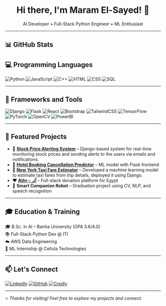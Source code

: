 <h1 align="center">Hi there, I'm Maram El-Sayed! 👋</h1>

<p align="center">
  AI Developer • Full-Stack Python Engineer • ML Enthusiast  
</p>

---

## 📊 GitHub Stats


## 💻 Programming Languages

![Python](https://img.shields.io/badge/-Python-3776AB?style=for-the-badge&logo=python&logoColor=white)
![JavaScript](https://img.shields.io/badge/-JavaScript-F7DF1E?style=for-the-badge&logo=javascript&logoColor=black)
![C++](https://img.shields.io/badge/-C++-00599C?style=for-the-badge&logo=c%2b%2b&logoColor=white)
![HTML](https://img.shields.io/badge/-HTML5-E34F26?style=for-the-badge&logo=html5&logoColor=white)
![CSS](https://img.shields.io/badge/-CSS3-1572B6?style=for-the-badge&logo=css3)
![SQL](https://img.shields.io/badge/-SQL-4479A1?style=for-the-badge&logo=mysql&logoColor=white)

---

## 🚀 Frameworks and Tools

![Django](https://img.shields.io/badge/-Django-092E20?style=for-the-badge&logo=django)
![Flask](https://img.shields.io/badge/-Flask-000000?style=for-the-badge&logo=flask)
![React](https://img.shields.io/badge/-React-61DAFB?style=for-the-badge&logo=react)
![Bootstrap](https://img.shields.io/badge/-Bootstrap-7952B3?style=for-the-badge&logo=bootstrap)
![TailwindCSS](https://img.shields.io/badge/-TailwindCSS-06B6D4?style=for-the-badge&logo=tailwind-css)
![TensorFlow](https://img.shields.io/badge/-TensorFlow-FF6F00?style=for-the-badge&logo=tensorflow)
![PyTorch](https://img.shields.io/badge/-PyTorch-EE4C2C?style=for-the-badge&logo=pytorch)
![OpenCV](https://img.shields.io/badge/-OpenCV-5C3EE8?style=for-the-badge&logo=opencv)
![PowerBI](https://img.shields.io/badge/-PowerBI-F2C811?style=for-the-badge&logo=power-bi)

---

## 🌟 Featured Projects
- 📣 **[Stock Price Alerting System](https://github.com/MaramEl-Sayed/StockAlerter)** –  Django-based system for real-time monitoring stock prices and sending alerts to the users via emails and notifications. 
- 🧠 **[Hotel Booking Cancellation Predictor](https://github.com/MaramEl-Sayed)** – ML model with Flask frontend  
- 🚕 **[New York Taxi Fare Estimator](https://github.com/MaramEl-Sayed/Taxi-Fare-Prediction)** – Developed a machine learning model to estimate taxi fares from trip details, deployed it using Django.
- ❤️ **[Athr – أثر](https://github.com/MaramEl-Sayed)** – Full-stack donation platform for Egypt  
- 🤖 **Smart Companion Robot** – Graduation project using CV, NLP, and speech recognition  

---

## 🎓 Education & Training

🎓 B.Sc. in AI – Banha University (GPA 3.6/4.0)  
📚 Full-Stack Python Dev @ ITI  
☁️ AWS Data Engineering  
🤖 ML Internship @ Cellula Technologies  

---

## 📫 Let's Connect

[![LinkedIn](https://img.shields.io/badge/-LinkedIn-0077B5?style=for-the-badge&logo=linkedin)](https://www.linkedin.com/in/maram-abdelnasser-0438a3253)
[![GitHub](https://img.shields.io/badge/-GitHub-181717?style=for-the-badge&logo=github)](https://github.com/MaramEl-Sayed)
[![Credly](https://img.shields.io/badge/-Credly-FF6B00?style=for-the-badge&logo=credly)](https://www.credly.com/users/maram-el-sayed)

---

⭐ _Thanks for visiting! Feel free to explore my projects and connect._  

